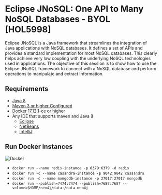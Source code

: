 # Eclipse JNoSQL: One API to Many NoSQL Databases - BYOL [HOL5998]

Eclipse JNoSQL is a Java framework that streamlines the integration of Java applications with NoSQL databases. It defines a set of APIs and provides a standard implementation for most NoSQL databases. This clearly helps achieve very low coupling with the underlying NoSQL technologies used in applications. The objective of this session is to show how to use the Eclipse JNoSQL framework to connect with a NoSQL database and perform operations to manipulate and extract information.

## Requirements


* [Java 8](http://www.oracle.com/technetwork/java/javase/downloads/jdk8-downloads-2133151.html)
* [Maven 3 or higher Configured](https://maven.apache.org/download.cgi)
* [Docker 17.12.1-ce or higher](https://docs.docker.com/install/#next-release)
* Any IDE that supports maven and Java 8
  * [Eclipse](https://www.eclipse.org/downloads/)
  * [NetBeans](https://netbeans.org/)
  * [IntelliJ](https://www.jetbrains.com/idea/download/)



## Run Docker instances

![Docker](https://www.docker.com/sites/default/files/horizontal_large.png)


* `docker run --name redis-instance -p 6379:6379 -d redis`
* `docker run -d --name casandra-instance -p 9042:9042 cassandra`
* `docker run -d --name mongodb-instance -p 27017:27017 mongodb`
* `docker run --publish=7474:7474 --publish=7687:7687 --volume=$HOME/neo4j/data:/data neo4j`
